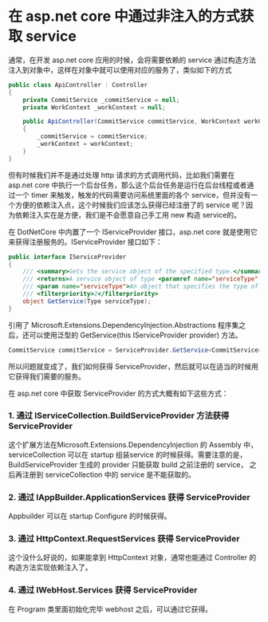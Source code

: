 # 在 asp.net core 中通过非注入的方式获取 service

通常，在开发 asp.net core 应用的时候，会将需要依赖的 service 通过构造方法注入到对象中，这样在对象中就可以使用对应的服务了，类似如下的方式
```csharp
public class ApiController : Controller
{
    private CommitService _commitService = null;
    private WorkContext _workContext = null;

    public ApiController(CommitService commitService, WorkContext workContext)
    {
        _commitService = commitService;
        _workContext = workContext;
    }
}
```
但有时候我们并不是通过处理 http 请求的方式调用代码，比如我们需要在 asp.net core 中执行一个后台任务，那么这个后台任务是运行在后台线程或者通过一个 timer 来触发，触发的代码需要访问系统里面的各个 service，但并没有一个方便的依赖注入点，这个时候我们应该怎么获得已经注册了的 service 呢？因为依赖注入实在是方便，我们是不会愿意自己手工用 new 构造 service的。

在 DotNetCore 中内置了一个 IServiceProvider 接口，asp.net core 就是使用它来获得注册服务的。IServiceProvider 接口如下：
```csharp
public interface IServiceProvider
{
    /// <summary>Gets the service object of the specified type.</summary>
    /// <returns>A service object of type <paramref name="serviceType" />.-or- null if there is no service object of type <paramref name="serviceType" />.</returns>
    /// <param name="serviceType">An object that specifies the type of service object to get. </param>
    /// <filterpriority>2</filterpriority>
    object GetService(Type serviceType);
}
```
引用了 Microsoft.Extensions.DependencyInjection.Abstractions 程序集之后，还可以使用泛型的 GetService<T>(this IServiceProvider provider) 方法。
```csharp
CommitService commitService = ServiceProvider.GetService<CommitService>();
```
所以问题就变成了，我们如何获得 ServiceProvider，然后就可以在适当的时候用它获得我们需要的服务。   


在 asp.net core 中获取 ServiceProvider 的方式大概有如下这些方式：

### 1. 通过 IServiceCollection.BuildServiceProvider 方法获得 ServiceProvider

这个扩展方法在Microsoft.Extensions.DependencyInjection 的 Assembly 中，serviceCollection 可以在 startup 组装service 的时候获得。需要注意的是，BuildServiceProvider 生成的 provider 只能获取 build 之前注册的 service， 之后再注册到 serviceCollection 中的 service 是不能获取的。

### 2. 通过 IAppBuilder.ApplicationServices 获得 ServiceProvider

Appbuilder 可以在 startup Configure 的时候获得。

### 3. 通过 HttpContext.RequestServices 获得 ServiceProvider

这个没什么好说的，如果能拿到 HttpContext 对象，通常也能通过 Controller 的构造方法实现依赖注入了。

### 4. 通过 IWebHost.Services 获得 ServiceProvider

在 Program 类里面初始化完毕 webhost 之后，可以通过它获得。



